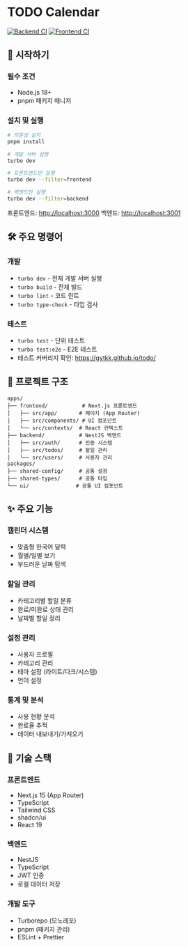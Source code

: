 # TODO Calendar

[![Backend CI](https://github.com/gytkk/todo/actions/workflows/backend-ci.yml/badge.svg)](https://github.com/gytkk/todo/actions/workflows/backend-ci.yml)
[![Frontend CI](https://github.com/gytkk/todo/actions/workflows/frontend-ci.yml/badge.svg)](https://github.com/gytkk/todo/actions/workflows/frontend-ci.yml)

## 🚀 시작하기

### 필수 조건

- Node.js 18+
- pnpm 패키지 매니저

### 설치 및 실행

```bash
# 의존성 설치
pnpm install

# 개발 서버 실행
turbo dev

# 프론트엔드만 실행
turbo dev --filter=frontend

# 백엔드만 실행
turbo dev --filter=backend
```

프론트엔드: <http://localhost:3000>
백엔드: <http://localhost:3001>

## 🛠️ 주요 명령어

### 개발

- `turbo dev` - 전체 개발 서버 실행
- `turbo build` - 전체 빌드
- `turbo lint` - 코드 린트
- `turbo type-check` - 타입 검사

### 테스트

- `turbo test` - 단위 테스트
- `turbo test:e2e` - E2E 테스트
- 테스트 커버리지 확인: <https://gytkk.github.io/todo/>

## 📁 프로젝트 구조

```text
apps/
├── frontend/           # Next.js 프론트엔드
│   ├── src/app/       # 페이지 (App Router)
│   ├── src/components/ # UI 컴포넌트
│   └── src/contexts/  # React 컨텍스트
├── backend/           # NestJS 백엔드
│   ├── src/auth/      # 인증 시스템
│   ├── src/todos/     # 할일 관리
│   └── src/users/     # 사용자 관리
packages/
├── shared-config/     # 공통 설정
├── shared-types/      # 공통 타입
└── ui/               # 공통 UI 컴포넌트
```

## ✨ 주요 기능

### 캘린더 시스템

- 맞춤형 한국어 달력
- 월별/일별 보기
- 부드러운 날짜 탐색

### 할일 관리

- 카테고리별 할일 분류
- 완료/미완료 상태 관리
- 날짜별 할일 정리

### 설정 관리

- 사용자 프로필
- 카테고리 관리
- 테마 설정 (라이트/다크/시스템)
- 언어 설정

### 통계 및 분석

- 사용 현황 분석
- 완료율 추적
- 데이터 내보내기/가져오기

## 🔧 기술 스택

### 프론트엔드

- Next.js 15 (App Router)
- TypeScript
- Tailwind CSS
- shadcn/ui
- React 19

### 백엔드

- NestJS
- TypeScript
- JWT 인증
- 로컬 데이터 저장

### 개발 도구

- Turborepo (모노레포)
- pnpm (패키지 관리)
- ESLint + Prettier
